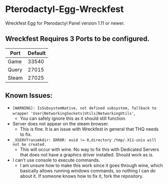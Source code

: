 # Pterodactyl-Egg-Wreckfest
Wreckfest Egg for Pterodactyl Panel version 1.11 or newer.


## Wreckfest Requires 3 Ports to be configured.
| Port    | Default       |
|---------|---------------|
| Game    | 33540         |
| Query   | 27015         |
| Steam   | 27025         |
 
 
## Known Issues:
* ``[WARNING]: IsSubsystemNative, not defined subsystem, fallback to wrapper 'User|NetworkingSockets|Utils|NetworkingUtils'``,
  * You can safely ignore this as it should still function.
* Server does not appear on the steam browser. 
  * This is fine. It is an issue with Wreckfest in general that THQ needs to fix.
* ``_XSERVTransmkdir: ERROR: euid != 0,directory /tmp/.X11-unix will not be created.``
  * This will occur with wine. No way to fix this with Dedicated Servers that does not have a graphics driver installed. Should work as is.
* I can't use console to execute commands.
  * I am unsure how to make this work since it goes through wine, which basically allows running windows commands, so nothing I can do about it. If someone knows how to fix it, fork the repository.
